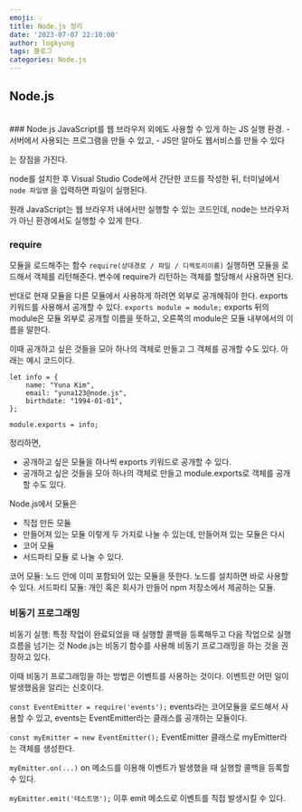 ```yaml
---
emoji: 💡
title: Node.js 정리
date: '2023-07-07 22:10:00'
author: logkyung
tags: 블로그
categories: Node.js
---
```


## Node.js
<br>
### Node.js
JavaScript를 웹 브라우저 외에도 사용할 수 있게 하는 JS 실행 환경.
- 서버에서 사용되는 프로그램을 만들 수 있고,
- JS만 알아도 웹서비스를 만들 수 있다

는 장점을 가진다.

node를 설치한 후 Visual Studio Code에서 간단한 코드를 작성한 뒤, 터미널에서
`node 파일명`
을 입력하면 파일이 실행된다.

원래 JavaScript는 웹 브라우저 내에서만 실행할 수 있는 코드인데, node는 브라우저가 아닌 환경에서도 실행할 수 있게 한다.
<br>
### require
모듈을 로드해주는 함수
`require(상대경로 / 파일 / 디렉토리이름)`
실행하면 모듈을 로드해서 객체를 리턴해준다. 변수에 require가 리턴하는 객체를 할당해서 사용하면 된다.

반대로 현재 모듈을 다른 모듈에서 사용하게 하려면 외부로 공개해줘야 한다. exports 키워드를 사용해서 공개할 수 있다.
`exports module = module;`
exports 뒤의 module은 모듈 외부로 공개할 이름을 뜻하고, 오른쪽의 module은 모듈 내부에서의 이름을 말한다.

이때 공개하고 싶은 것들을 모아 하나의 객체로 만들고 그 객체를 공개할 수도 있다. 아래는 예시 코드이다.
```
let info = {
	name: "Yuna Kim",
	email: "yuna123@node.js",
	birthdate: "1994-01-01",
};

module.exports = info;
```

정리하면,
- 공개하고 싶은 모듈을 하나씩 exports 키워드로 공개할 수 있다.
- 공개하고 싶은 것들을 모아 하나의 객체로 만들고 module.exports로 객체를 공개할 수도 있다.

Node.js에서 모듈은
- 직접 만든 모듈
- 만들어져 있는 모듈
이렇게 두 가지로 나눌 수 있는데, 만들어져 있는 모듈은 다시
- 코어 모듈
- 서드파티 모듈
로 나눌 수 있다.

코어 모듈: 노드 안에 이미 포함되어 있는 모듈을 뜻한다. 노드를 설치하면 바로 사용할 수 있다.
서드파티 모듈: 개인 혹은 회사가 만들어 npm 저장소에서 제공하는 모듈.
<br>
### 비동기 프로그래밍
비동기 실행: 특정 작업이 완료되었을 때 실행할 콜백을 등록해두고 다음 작업으로 실행 흐름을 넘기는 것
Node.js는 비동기 함수를 사용해 비동기 프로그래밍을 하는 것을 권장하고 있다.

이때 비동기 프로그래밍을 하는 방법은 이벤트를 사용하는 것이다.
이벤트란 어떤 일이 발생했음을 알리는 신호이다.

`const EventEmitter = require('events');`
events라는 코어모듈을 로드해서 사용할 수 있고, events는 EventEmitter라는 클래스를 공개하는 모듈이다.

`const myEmitter = new EventEmitter();`
EventEmitter 클래스로 myEmitter라는 객체를 생성한다.

`myEmitter.on(...)`
on 메소드를 이용해 이벤트가 발생했을 때 실행할 콜백을 등록할 수 있다.

`myEmitter.emit('테스트명');`
이후 emit 메소드로 이벤트를 직접 발생시킬 수 있다.

